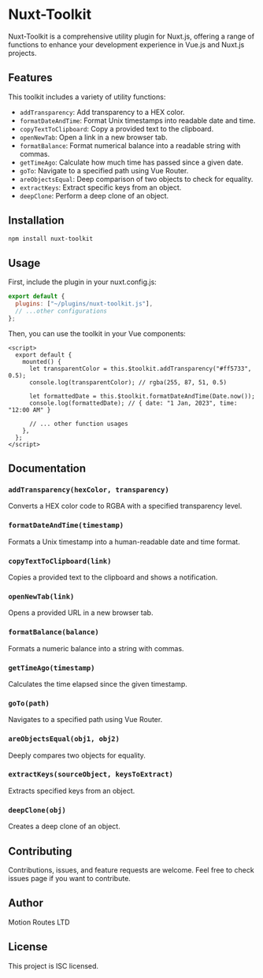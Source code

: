 # Nuxt-Toolkit

Nuxt-Toolkit is a comprehensive utility plugin for Nuxt.js, offering a range of functions to enhance your development experience in Vue.js and Nuxt.js projects.

## Features

This toolkit includes a variety of utility functions:

- `addTransparency`: Add transparency to a HEX color.
- `formatDateAndTime`: Format Unix timestamps into readable date and time.
- `copyTextToClipboard`: Copy a provided text to the clipboard.
- `openNewTab`: Open a link in a new browser tab.
- `formatBalance`: Format numerical balance into a readable string with commas.
- `getTimeAgo`: Calculate how much time has passed since a given date.
- `goTo`: Navigate to a specified path using Vue Router.
- `areObjectsEqual`: Deep comparison of two objects to check for equality.
- `extractKeys`: Extract specific keys from an object.
- `deepClone`: Perform a deep clone of an object.

## Installation

```bash
npm install nuxt-toolkit
```

## Usage

First, include the plugin in your nuxt.config.js:

```js
export default {
  plugins: ["~/plugins/nuxt-toolkit.js"],
  // ...other configurations
};
```

Then, you can use the toolkit in your Vue components:

```vue
<script>
  export default {
    mounted() {
      let transparentColor = this.$toolkit.addTransparency("#ff5733", 0.5);
      console.log(transparentColor); // rgba(255, 87, 51, 0.5)

      let formattedDate = this.$toolkit.formatDateAndTime(Date.now());
      console.log(formattedDate); // { date: "1 Jan, 2023", time: "12:00 AM" }

      // ... other function usages
    },
  };
</script>
```

## Documentation

### `addTransparency(hexColor, transparency)`

Converts a HEX color code to RGBA with a specified transparency level.

### `formatDateAndTime(timestamp)`

Formats a Unix timestamp into a human-readable date and time format.

### `copyTextToClipboard(link)`

Copies a provided text to the clipboard and shows a notification.

### `openNewTab(link)`

Opens a provided URL in a new browser tab.

### `formatBalance(balance)`

Formats a numeric balance into a string with commas.

### `getTimeAgo(timestamp)`

Calculates the time elapsed since the given timestamp.

### `goTo(path)`

Navigates to a specified path using Vue Router.

### `areObjectsEqual(obj1, obj2)`

Deeply compares two objects for equality.

### `extractKeys(sourceObject, keysToExtract)`

Extracts specified keys from an object.

### `deepClone(obj)`

Creates a deep clone of an object.

## Contributing

Contributions, issues, and feature requests are welcome. Feel free to check issues page if you want to contribute.

## Author

Motion Routes LTD

## License

This project is ISC licensed.
